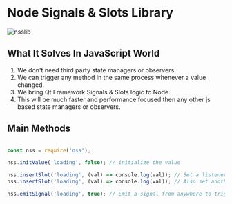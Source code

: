 # Node Signals & Slots Library
![nsslib](https://firebasestorage.googleapis.com/v0/b/cypchat-227c2.appspot.com/o/Libraries%2Fnsslib%2Fnsslib.png?alt=media&token=edd9e42d-e0dd-4e4d-89d2-03f1d8dbdfc8 "nsslib")

## What It Solves In JavaScript World

1. We don't need third party state managers or observers.
2. We can trigger any method in the same process whenever a value changed.
3. We bring Qt Framework Signals & Slots logic to Node.
4. This will be much faster and performance focused then any other js based state managers or observers.

## Main Methods
```js

const nss = require('nss');

nss.initValue('loading', false); // initialize the value

nss.insertSlot('loading', (val) => console.log(val)); // Set a listener for value changes
nss.insertSlot('loading', (val) => console.log(val)); // Also set another listener for same value changes

nss.emitSignal('loading', true); // Emit a signal from anywhere to trigger listener methods

```